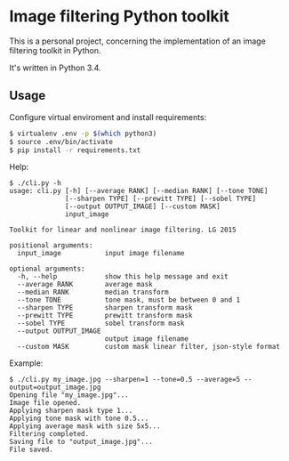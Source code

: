 # Image filtering Python toolkit

This is a personal project, concerning the implementation of an image filtering toolkit in Python.

It's written in Python 3.4.

## Usage

Configure virtual enviroment and install requirements:
```bash
$ virtualenv .env -p $(which python3)
$ source .env/bin/activate
$ pip install -r requirements.txt
```

Help:
```
$ ./cli.py -h
usage: cli.py [-h] [--average RANK] [--median RANK] [--tone TONE]
              [--sharpen TYPE] [--prewitt TYPE] [--sobel TYPE]
              [--output OUTPUT_IMAGE] [--custom MASK]
              input_image

Toolkit for linear and nonlinear image filtering. LG 2015

positional arguments:
  input_image           input image filename

optional arguments:
  -h, --help            show this help message and exit
  --average RANK        average mask
  --median RANK         median transform
  --tone TONE           tone mask, must be between 0 and 1
  --sharpen TYPE        sharpen transform mask
  --prewitt TYPE        prewitt transform mask
  --sobel TYPE          sobel transform mask
  --output OUTPUT_IMAGE
                        output image filename
  --custom MASK         custom mask linear filter, json-style format
```

Example:
```
$ ./cli.py my_image.jpg --sharpen=1 --tone=0.5 --average=5 --output=output_image.jpg
Opening file "my_image.jpg"...
Image file opened.
Applying sharpen mask type 1...
Applying tone mask with tone 0.5...
Applying average mask with size 5x5...
Filtering completed.
Saving file to "output_image.jpg"...
File saved.
```
